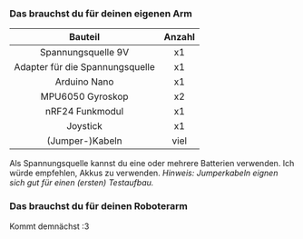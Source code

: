 ### Das brauchst du für deinen eigenen Arm
|Bauteil|Anzahl|
|:-----:|:----:|
| Spannungsquelle 9V | x1 |
| Adapter für die Spannungsquelle | x1 |
| Arduino Nano | x1 |
| MPU6050 Gyroskop | x2 |
| nRF24 Funkmodul | x1 |
| Joystick | x1 |
| (Jumper-)Kabeln | viel |

Als Spannungsquelle kannst du eine oder mehrere Batterien verwenden. Ich würde empfehlen, Akkus zu verwenden.
_Hinweis: Jumperkabeln eignen sich gut für einen (ersten) Testaufbau._

### Das brauchst du für deinen Roboterarm
Kommt demnächst :3
